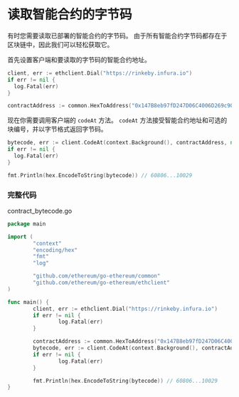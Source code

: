 # **读取智能合约的字节码**

有时您需要读取已部署的智能合约的字节码。 由于所有智能合约字节码都存在于区块链中，因此我们可以轻松获取它。

首先设置客户端和要读取的字节码的智能合约地址。

```go
client, err := ethclient.Dial("https://rinkeby.infura.io")
if err != nil {
  log.Fatal(err)
}

contractAddress := common.HexToAddress("0x147B8eb97fD247D06C4006D269c90C1908Fb5D54")
```

现在你需要调用客户端的 `codeAt` 方法。 `codeAt` 方法接受智能合约地址和可选的块编号，并以字节格式返回字节码。

```go
bytecode, err := client.CodeAt(context.Background(), contractAddress, nil) // nil is latest block
if err != nil {
  log.Fatal(err)
}

fmt.Println(hex.EncodeToString(bytecode)) // 60806...10029
```

### **完整代码**

contract_bytecode.go

```go
package main

import (
        "context"
        "encoding/hex"
        "fmt"
        "log"

        "github.com/ethereum/go-ethereum/common"
        "github.com/ethereum/go-ethereum/ethclient"
)

func main() {
        client, err := ethclient.Dial("https://rinkeby.infura.io")
        if err != nil {
                log.Fatal(err)
        }

        contractAddress := common.HexToAddress("0x147B8eb97fD247D06C4006D269c90C1908Fb5D54")
        bytecode, err := client.CodeAt(context.Background(), contractAddress, nil) // nil is latest block
        if err != nil {
                log.Fatal(err)
        }

        fmt.Println(hex.EncodeToString(bytecode)) // 60806...10029
}
```
